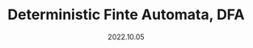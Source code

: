 ---
title: Deterministic Finte Automata, DFA
date: 2022.10.05
slug: 2-1
category: 2. Finite automata
---